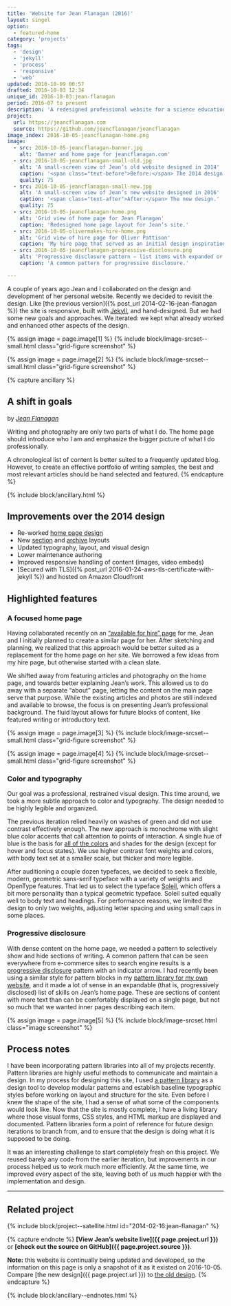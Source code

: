 ```yaml
---
title: 'Website for Jean Flanagan (2016)'
layout: singel
option:
  - featured-home
category: 'projects'
tags:
  - 'design'
  - 'jekyll'
  - 'process'
  - 'responsive'
  - 'web'
updated: 2016-10-09 00:57
drafted: 2016-10-03 12:34
unique_id: 2016-10-03:jean-flanagan
period: 2016-07 to present
description: 'A redesigned professional website for a science education specialist, writer, and editor.'
project:
  url: https://jeancflanagan.com
  source: https://github.com/jeancflanagan/jeancflanagan
image_index: 2016-10-05-jeancflanagan-home.png
image:
  - src: 2016-10-05-jeancflanagan-banner.jpg
    alt: 'Banner and home page for jeancflanagan.com'
  - src: 2016-10-05-jeancflanagan-small-old.jpg
    alt: 'A small-screen view of Jean’s old website designed in 2014'
    caption: '<span class="text-before">Before:</span> The 2014 design.'
    quality: 75
  - src: 2016-10-05-jeancflanagan-small-new.jpg
    alt: 'A small-screen view of Jean’s new website designed in 2016'
    caption: '<span class="text-after">After:</span> The new design.'
    quality: 75
  - src: 2016-10-05-jeancflanagan-home.png
    alt: 'Grid view of home page for Jean Flanagan'
    caption: 'Redesigned home page layout for Jean’s site.'
  - src: 2016-10-05-olivermakes-hire-home.png
    alt: 'Grid view of hire page for Oliver Pattison'
    caption: 'My hire page that served as an initial design inspiration.'
  - src: 2016-10-05-jeancflanagan-progressive-disclosure.png
    alt: 'Progressive disclosure pattern – list items with expanded or contracted summaries.'
    caption: 'A common pattern for progressive disclosure.'

---
```


A couple of years ago Jean and I collaborated on the design and development of her personal website. Recently we decided to revisit the design. Like [the previous version]({% post_url 2014-02-16-jean-flanagan %}) the site is responsive, built with [Jekyll](/labels/jekyll/), and hand-designed. But we had some new goals and approaches. We iterated: we kept what already worked and enhanced other aspects of the design.

<div class="grid">
  {% assign image = page.image[1] %}
  {% include block/image-srcset--small.html class="grid-figure screenshot" %}  

  {% assign image = page.image[2] %}
  {% include block/image-srcset--small.html class="grid-figure screenshot" %}
</div>

{% capture ancillary %}
## A shift in goals

by <cite><a href="https://jeancflanagan.com">Jean Flanagan</a></cite>

Writing and photography are only two parts of what I do. The home page should introduce who I am and emphasize the bigger picture of what I do professionally.

A chronological list of content is better suited to a frequently updated blog. However, to create an effective portfolio of writing samples, the best and most relevant articles should be hand selected and featured.
{% endcapture %}

{% include block/ancillary.html %}

## Improvements over the 2014 design

- Re-worked [home page design](https://jeancflanagan.com)
- New [section](https://jeancflanagan.com/writing/) and [archive](https://jeancflanagan.com/archive/) layouts
- Updated typography, layout, and visual design
- Lower maintenance authoring
- Improved responsive handling of content (images, video embeds)
- [Secured with TLS]({% post_url 2016-01-24-aws-tls-certificate-with-jekyll %}) and hosted on Amazon Cloudfront

## Highlighted features

### A focused home page

Having collaborated recently on an [“available for hire” page](/hire/) for me, Jean and I initially planned to create a similar page for her. After sketching and planning, we realized that this approach would be better suited as a replacement for the home page on her site. We borrowed a few ideas from my hire page, but otherwise started with a clean slate.

We shifted away from featuring articles and photography on the home page, and towards better explaining Jean’s work. This allowed us to do away with a separate “about” page, letting the content on the main page serve that purpose. While the existing articles and photos are still indexed and available to browse, the focus is on presenting Jean’s professional background. The fluid layout allows for future blocks of content, like featured writing or introductory text.

<div class="grid--wide">
  {% assign image = page.image[3] %}
  {% include block/image-srcset--small.html class="grid-figure screenshot" %}  

  {% assign image = page.image[4] %}
  {% include block/image-srcset--small.html class="grid-figure screenshot" %}
</div>

### Color and typography

Our goal was a professional, restrained visual design. This time around, we took a more subtle approach to color and typography. The design needed to be highly legible and organized.

The previous iteration relied heavily on washes of green and did not use contrast effectively enough. The new approach is monochrome with slight blue color accents that call attention to points of interaction. A single hue of blue is the basis for [all of the colors](https://jeancflanagan.com/patterns/color/) and shades for the design (except for hover and focus states). We use higher contrast font weights and colors, with body text set at a smaller scale, but thicker and more legible.

After auditioning a couple dozen typefaces, we decided to seek a flexible, modern, geometric sans-serif typeface with a variety of weights and OpenType features. That led us to select the typeface [Soleil](http://www.type-together.com/Soleil), which offers a bit more personality than a typical geometric typeface. Soleil suited equally well to body text and headings. For performance reasons, we limited the design to only two weights, adjusting letter spacing and using small caps in some places.

### Progressive disclosure

With dense content on the home page, we needed a pattern to selectively show and hide sections of writing. A common pattern that can be seen everywhere from e-commerce sites to search engine results is a [progressive disclosure](https://en.wikipedia.org/wiki/Progressive_disclosure) pattern with an indicator arrow. I had recently been using a similar style for pattern blocks in my [pattern library for my own website](/patterns/), and it made a lot of sense in an expandable (that is, progressively disclosed) list of skills on Jean’s home page. These are sections of content with more text than can be comfortably displayed on a single page, but not so much that we wanted inner pages describing each item.

{% assign image = page.image[5] %}
{% include block/image-srcset.html class="image screenshot" %}

## Process notes

I have been incorporating pattern libraries into all of my projects recently. Pattern libraries are highly useful methods to communicate and maintain a design. In my process for designing this site, I used [a pattern library](https://jeancflanagan.com/patterns/) as a design tool to develop modular patterns and establish baseline typographic styles before working on layout and structure for the site. Even before I knew the shape of the site, I had a sense of what some of the components would look like. Now that the site is mostly complete, I have a living library where those visual forms, CSS styles, and HTML markup are displayed and documented. Pattern libraries form a point of reference for future design iterations to branch from, and to ensure that the design is doing what it is supposed to be doing.

It was an interesting challenge to start completely fresh on this project. We reused barely any code from the earlier iteration, but improvements in our process helped us to work much more efficiently. At the same time, we improved every aspect of the site, leaving both of us much happier with the implementation and design.

---

## Related project

{% include block/project--satellite.html id="2014-02-16:jean-flanagan" %}

{% capture endnote %}
**[View Jean’s website live]({{ page.project.url }})** or **[check out the source on GitHub]({{ page.project.source }})**.

**Note:** this website is continually being updated and developed, so the information on this page is only a snapshot of it as it existed on 2016-10-05. Compare [the new design]({{ page.project.url }}) to [the old design](https://2016.jeancflanagan.com).
{% endcapture %}

{% include block/ancillary--endnotes.html %}
